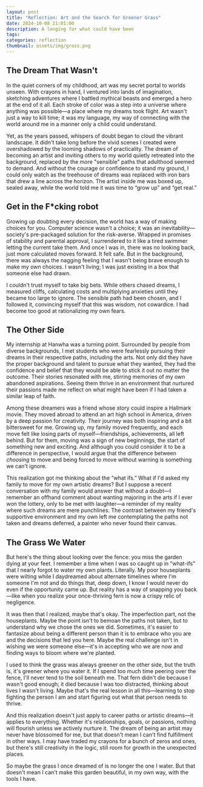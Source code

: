 ```yaml
---
layout: post
title: "Reflection: Art and the Search for Greener Grass"
date: 2024-10-08 21:01:00
description: A longing for what could have been
tags:
categories: reflection
thumbnail: assets/img/grass.png
---
```


## The Dream That Wasn't

In the quiet corners of my childhood, art was my secret portal to worlds unseen. With crayons in hand, I ventured into lands of imagination, sketching adventures where I battled mythical beasts and emerged a hero at the end of it all. Each stroke of color was a step into a universe where anything was possible—a place where my dreams took flight. Art wasn't just a way to kill time; it was my language, my way of connecting with the world around me in a manner only a child could understand.

Yet, as the years passed, whispers of doubt began to cloud the vibrant landscape. It didn't take long before the vivid scenes I created were overshadowed by the looming shadows of practicality. The dream of becoming an artist and inviting others to my world quietly retreated into the background, replaced by the more "sensible" paths that adulthood seemed to demand. And without the courage or confidence to stand my ground, I could only watch as the treehouse of dreams was replaced with iron bars that drew a line across the horizon. The artist inside me was boxed up, sealed away, while the world told me it was time to “grow up” and “get real.”

## Get in the F*cking robot

Growing up doubting every decision, the world has a way of making choices for you. Computer science wasn't a choice; it was an inevitability—society's pre-packaged solution for the risk-averse. Wrapped in promises of stability and parental approval, I surrendered to it like a tired swimmer letting the current take them. And once I was in, there was no looking back, just more calculated moves forward. It felt safe. But in the background, there was always the nagging feeling that I wasn't being brave enough to make my own choices. I wasn't living; I was just existing in a box that someone else had drawn.

I couldn't trust myself to take big bets. While others chased dreams, I measured cliffs, calculating costs and multiplying anxieties until they became too large to ignore. The sensible path had been chosen, and I followed it, convincing myself that this was wisdom, not cowardice. I had become too good at rationalizing my own fears.

## The Other Side

My internship at Hanwha was a turning point. Surrounded by people from diverse backgrounds, I met students who were fearlessly pursuing their dreams in their respective paths, including the arts. Not only did they have the proper background and talent to pursue what they wanted, they had the confidence and belief that they would be able to stick it out no matter the outcome. Their stories resonated with me, stirring memories of my own abandoned aspirations. Seeing them thrive in an environment that nurtured their passions made me reflect on what might have been if I had taken a similar leap of faith.

Among these dreamers was a friend whose story could inspire a Hallmark movie. They moved abroad to attend an art high school in America, driven by a deep passion for creativity. Their journey was both inspiring and a bit bittersweet for me. Growing up, my family moved frequently, and each move felt like losing parts of myself—friendships, achievements, all left behind. But for them, moving was a sign of new beginnings, the start of something new and exciting. And although you could consider it to be a difference in perspective, I would argue that the difference between *choosing* to move and being forced to move without warning is something we can't ignore.

This realization got me thinking about the “what ifs.” What if I'd asked my family to move for my own artistic dreams? But I suppose a recent conversation with my family would answer that without a doubt—I remember an offhand comment about wanting majoring in the arts if I ever won the lottery, only to be met with laughter—a reminder of my reality where such dreams are mere punchlines. The contrast between my friend's supportive environment and my own left me contemplating the paths not taken and dreams deferred, a painter who never found their canvas.

## The Grass We Water

But here's the thing about looking over the fence: you miss the garden dying at your feet. I remember a time when I was so caught up in “what-ifs” that I nearly forgot to water my own plants. Literally. My poor houseplants were wilting while I daydreamed about alternate timelines where I'm someone I'm not and do things that, deep down, I know I would never do even if the opportunity came up. But reality has a way of snapping you back—like when you realize your once-thriving fern is now a crispy relic of negligence.

It was then that I realized, maybe that's okay. The imperfection part, not the houseplants. Maybe the point isn't to bemoan the paths not taken, but to understand why we chose the ones we did. Sometimes, it's easier to fantasize about being a different person than it is to embrace who you are and the decisions that led you here. Maybe the real challenge isn't in wishing we were someone else—it's in accepting who we are now and finding ways to bloom where we're planted.

I used to think the grass was always greener on the other side, but the truth is, it's greener where you water it. If I spend too much time peering over the fence, I'll never tend to the soil beneath me. That fern didn't die because I wasn't good enough; it died because I was too distracted, thinking about lives I wasn't living. Maybe that's the real lesson in all this—learning to stop fighting the person I am and start figuring out what that person needs to thrive.

And this realization doesn't just apply to career paths or artistic dreams—it applies to everything. Whether it's relationships, goals, or passions, nothing will flourish unless we actively nurture it. The dream of being an artist may never have blossomed for me, but that doesn't mean I can't find fulfillment in other ways. I may have traded my crayons for a bunch of zeros and ones, but there's still creativity in the logic, still room for growth in the unexpected places.

So maybe the grass I once dreamed of is no longer the one I water. But that doesn't mean I can't make this garden beautiful, in my own way, with the tools I have.